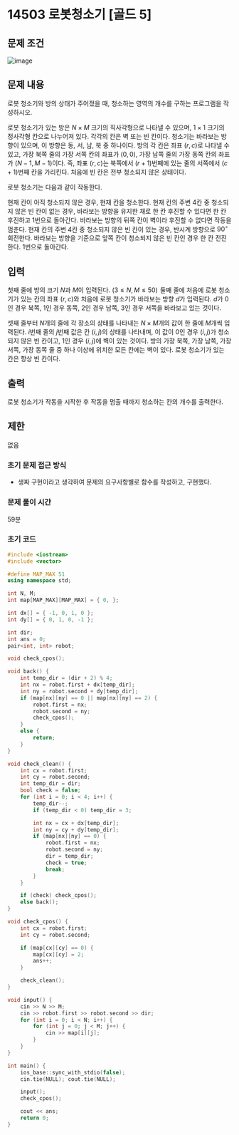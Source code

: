 # 14503 로봇청소기 [골드 5]
## 문제 조건
![image](https://github.com/WoogiBoogi1129/CodingTest/assets/110087545/8c2c1f80-2e36-4d2b-8bec-8bf799476076)
## 문제 내용
로봇 청소기와 방의 상태가 주어졌을 때, 청소하는 영역의 개수를 구하는 프로그램을 작성하시오.

로봇 청소기가 있는 방은 
$N \times M$ 크기의 직사각형으로 나타낼 수 있으며, 
$1 \times 1$ 크기의 정사각형 칸으로 나누어져 있다. 각각의 칸은 벽 또는 빈 칸이다. 청소기는 바라보는 방향이 있으며, 이 방향은 동, 서, 남, 북 중 하나이다. 방의 각 칸은 좌표 
$(r, c)$로 나타낼 수 있고, 가장 북쪽 줄의 가장 서쪽 칸의 좌표가 
$(0, 0)$, 가장 남쪽 줄의 가장 동쪽 칸의 좌표가 
$(N-1, M-1)$이다. 즉, 좌표 
$(r, c)$는 북쪽에서 
$(r+1)$번째에 있는 줄의 서쪽에서 
$(c+1)$번째 칸을 가리킨다. 처음에 빈 칸은 전부 청소되지 않은 상태이다.

로봇 청소기는 다음과 같이 작동한다.

현재 칸이 아직 청소되지 않은 경우, 현재 칸을 청소한다.
현재 칸의 주변 
$4$칸 중 청소되지 않은 빈 칸이 없는 경우,
바라보는 방향을 유지한 채로 한 칸 후진할 수 있다면 한 칸 후진하고 1번으로 돌아간다.
바라보는 방향의 뒤쪽 칸이 벽이라 후진할 수 없다면 작동을 멈춘다.
현재 칸의 주변 
$4$칸 중 청소되지 않은 빈 칸이 있는 경우,
반시계 방향으로 
$90^\circ$ 회전한다.
바라보는 방향을 기준으로 앞쪽 칸이 청소되지 않은 빈 칸인 경우 한 칸 전진한다.
1번으로 돌아간다.
## 입력
첫째 줄에 방의 크기 
$N$과 
$M$이 입력된다. 
$(3 \le N, M \le 50)$  둘째 줄에 처음에 로봇 청소기가 있는 칸의 좌표 
$(r, c)$와 처음에 로봇 청소기가 바라보는 방향 
$d$가 입력된다. 
$d$가 
$0$인 경우 북쪽, 
$1$인 경우 동쪽, 
$2$인 경우 남쪽, 
$3$인 경우 서쪽을 바라보고 있는 것이다.

셋째 줄부터 
$N$개의 줄에 각 장소의 상태를 나타내는 
$N \times M$개의 값이 한 줄에 
$M$개씩 입력된다. 
$i$번째 줄의 
$j$번째 값은 칸 
$(i, j)$의 상태를 나타내며, 이 값이 
$0$인 경우 
$(i, j)$가 청소되지 않은 빈 칸이고, 
$1$인 경우 
$(i, j)$에 벽이 있는 것이다. 방의 가장 북쪽, 가장 남쪽, 가장 서쪽, 가장 동쪽 줄 중 하나 이상에 위치한 모든 칸에는 벽이 있다. 로봇 청소기가 있는 칸은 항상 빈 칸이다.
## 출력
로봇 청소기가 작동을 시작한 후 작동을 멈출 때까지 청소하는 칸의 개수를 출력한다.
## 제한
없음
### 초기 문제 접근 방식
- 생짜 구현이라고 생각하여 문제의 요구사항별로 함수를 작성하고, 구현했다.
### 문제 풀이 시간
59분
### 초기 코드
```c++
#include <iostream>
#include <vector>

#define MAP_MAX 51
using namespace std;

int N, M;
int map[MAP_MAX][MAP_MAX] = { 0, };

int dx[] = { -1, 0, 1, 0 };
int dy[] = { 0, 1, 0, -1 };

int dir;
int ans = 0;
pair<int, int> robot;

void check_cpos();

void back() {
	int temp_dir = (dir + 2) % 4;
	int nx = robot.first + dx[temp_dir];
	int ny = robot.second + dy[temp_dir];
	if (map[nx][ny] == 0 || map[nx][ny] == 2) {
		robot.first = nx;
		robot.second = ny;
		check_cpos();
	}
	else {
		return;
	}
}

void check_clean() {
	int cx = robot.first;
	int cy = robot.second;
	int temp_dir = dir;
	bool check = false;
	for (int i = 0; i < 4; i++) {
		temp_dir--;
		if (temp_dir < 0) temp_dir = 3;

		int nx = cx + dx[temp_dir];
		int ny = cy + dy[temp_dir];
		if (map[nx][ny] == 0) {
			robot.first = nx;
			robot.second = ny;
			dir = temp_dir;
			check = true;
			break;
		}
	}

	if (check) check_cpos();
	else back();
}

void check_cpos() {
	int cx = robot.first;
	int cy = robot.second;

	if (map[cx][cy] == 0) {
		map[cx][cy] = 2;
		ans++;
	}

	check_clean();
}

void input() {
	cin >> N >> M;
	cin >> robot.first >> robot.second >> dir;
	for (int i = 0; i < N; i++) {
		for (int j = 0; j < M; j++) {
			cin >> map[i][j];
		}
	}
}

int main() {
	ios_base::sync_with_stdio(false);
	cin.tie(NULL); cout.tie(NULL);

	input();
	check_cpos();

	cout << ans;
	return 0;
}
```

